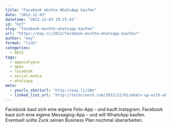 ```yaml
---
title: "Facebook möchte WhatsApp kaufen"
date: "2012-12-03"
datetime: "2012-12-03 19:25:42"
id: "627"
slug: "facebook-mochte-whatsapp-kaufen"
url: "https://eay.cc/2012/facebook-mochte-whatsapp-kaufen/"
author: "eay"
format: "link"
categories:
  - 0815
tags:
  - appocalypse
  - apps
  - facebook
  - social-media
  - whatsapp
meta:
  - yourls_shorturl: "http://eay.li/20o"
  - linked_list_url: "http://techcrunch.com/2012/12/02/whats-up-with-whatsapp-facebook-might-want-to-buy-it-thats-what/"
---
```


Facebook baut sich eine eigene Foto-App - und kauft Instagram. Facebook baut sich eine eigene Messaging-App - und will WhatsApp kaufen. Eventuell sollte Zuck seinen Business Plan nochmal überarbeiten.
